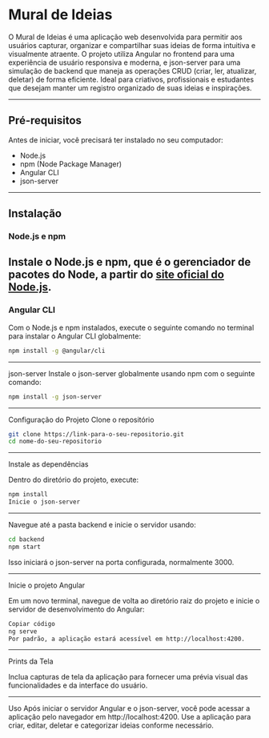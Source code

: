 # Mural de Ideias

O Mural de Ideias é uma aplicação web desenvolvida para permitir aos usuários capturar, organizar e compartilhar suas ideias de forma intuitiva e visualmente atraente. O projeto utiliza Angular no frontend para uma experiência de usuário responsiva e moderna, e json-server para uma simulação de backend que maneja as operações CRUD (criar, ler, atualizar, deletar) de forma eficiente. Ideal para criativos, profissionais e estudantes que desejam manter um registro organizado de suas ideias e inspirações.

---

## Pré-requisitos

Antes de iniciar, você precisará ter instalado no seu computador:
- Node.js
- npm (Node Package Manager)
- Angular CLI
- json-server
---

## Instalação

### Node.js e npm

Instale o Node.js e npm, que é o gerenciador de pacotes do Node, a partir do [site oficial do Node.js](https://nodejs.org/).
---

### Angular CLI

Com o Node.js e npm instalados, execute o seguinte comando no terminal para instalar o Angular CLI globalmente:

```bash
npm install -g @angular/cli
```
---

json-server
Instale o json-server globalmente usando npm com o seguinte comando:
```bash
npm install -g json-server
```
---

Configuração do Projeto
Clone o repositório

```bash
git clone https://link-para-o-seu-repositorio.git
cd nome-do-seu-repositorio
```
---

Instale as dependências

Dentro do diretório do projeto, execute:

```bash
npm install
Inicie o json-server
```
---

Navegue até a pasta backend e inicie o servidor usando:

```bash
cd backend
npm start
```
Isso iniciará o json-server na porta configurada, normalmente 3000.

---

Inicie o projeto Angular

Em um novo terminal, navegue de volta ao diretório raiz do projeto e inicie o servidor de desenvolvimento do Angular:

```bash
Copiar código
ng serve
Por padrão, a aplicação estará acessível em http://localhost:4200.
```
---

Prints da Tela

Inclua capturas de tela da aplicação para fornecer uma prévia visual das funcionalidades e da interface do usuário.

---

Uso
Após iniciar o servidor Angular e o json-server, você pode acessar a aplicação pelo navegador em http://localhost:4200. Use a aplicação para criar, editar, deletar e categorizar ideias conforme necessário.


